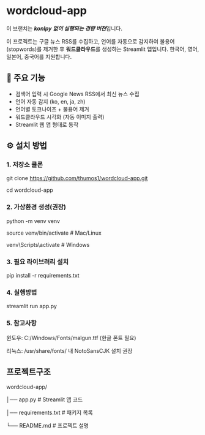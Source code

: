 # wordcloud-app
이 브랜치는 ***konlpy 없이 실행되는 경량 버전***입니다.

이 프로젝트는 구글 뉴스 RSS를 수집하고, 언어를 자동으로 감지하여   불용어(stopwords)를 제거한 후 **워드클라우드**를 생성하는 Streamlit 앱입니다.   한국어, 영어, 일본어, 중국어를 지원합니다.



## 📌 주요 기능
- 검색어 입력 시 Google News RSS에서 최신 뉴스 수집
- 언어 자동 감지 (ko, en, ja, zh)
- 언어별 토크나이즈 + 불용어 제거
- 워드클라우드 시각화 (자동 이미지 출력)
- Streamlit 웹 앱 형태로 동작



## ⚙️ 설치 방법

### 1. 저장소 클론
  git clone https://github.com/thumos1/wordcloud-app.git

  cd wordcloud-app


### 2. 가상환경 생성(권장)
  python -m venv venv

  source venv/bin/activate   # Mac/Linux

  venv\Scripts\activate      # Windows


### 3. 필요 라이브러리 설치
  pip install -r requirements.txt


### 4. 실행방법
  streamlit run app.py


### 5. 참고사항
  윈도우: C:/Windows/Fonts/malgun.ttf (한글 폰트 필요)

  리눅스: /usr/share/fonts/ 내 NotoSansCJK 설치 권장




## 프로젝트구조
  wordcloud-app/

  │── app.py                # Streamlit 앱 코드
  
  │── requirements.txt      # 패키지 목록

  └── README.md             # 프로젝트 설명
